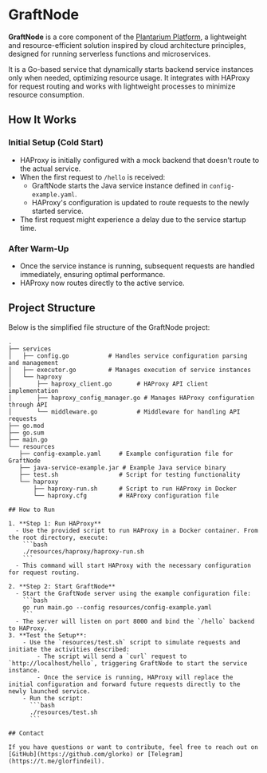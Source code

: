 # GraftNode

**GraftNode** is a core component of the [Plantarium Platform](https://github.com/plantarium-platform), a lightweight and resource-efficient solution inspired by cloud architecture principles, designed for running serverless functions and microservices.

It is a Go-based service that dynamically starts backend service instances only when needed, optimizing resource usage. It integrates with HAProxy for request routing and works with lightweight processes to minimize resource consumption.

## How It Works

### Initial Setup (Cold Start)
- HAProxy is initially configured with a mock backend that doesn’t route to the actual service.
- When the first request to `/hello` is received:
    - GraftNode starts the Java service instance defined in `config-example.yaml`.
    - HAProxy's configuration is updated to route requests to the newly started service.
- The first request might experience a delay due to the service startup time.

### After Warm-Up
- Once the service instance is running, subsequent requests are handled immediately, ensuring optimal performance.
- HAProxy now routes directly to the active service.

## Project Structure

Below is the simplified file structure of the GraftNode project:

```plaintext
.
├── services
│   ├── config.go           # Handles service configuration parsing and management
│   ├── executor.go         # Manages execution of service instances
│   └── haproxy
│       ├── haproxy_client.go       # HAProxy API client implementation
│       ├── haproxy_config_manager.go # Manages HAProxy configuration through API
│       └── middleware.go           # Middleware for handling API requests
├── go.mod
├── go.sum
├── main.go
└── resources
   ├── config-example.yaml     # Example configuration file for GraftNode
   ├── java-service-example.jar # Example Java service binary
   ├── test.sh                 # Script for testing functionality
   └── haproxy
       ├── haproxy-run.sh      # Script to run HAProxy in Docker
       └── haproxy.cfg         # HAProxy configuration file

## How to Run

1. **Step 1: Run HAProxy**
  - Use the provided script to run HAProxy in a Docker container. From the root directory, execute:
    ```bash
    ./resources/haproxy/haproxy-run.sh
    ```
  - This command will start HAProxy with the necessary configuration for request routing.

2. **Step 2: Start GraftNode**
  - Start the GraftNode server using the example configuration file:
    ```bash
    go run main.go --config resources/config-example.yaml
    ```
  - The server will listen on port 8000 and bind the `/hello` backend to HAProxy.
3. **Test the Setup**:
    - Use the `resources/test.sh` script to simulate requests and initiate the activities described:
        - The script will send a `curl` request to `http://localhost/hello`, triggering GraftNode to start the service instance.
        - Once the service is running, HAProxy will replace the initial configuration and forward future requests directly to the newly launched service.
    - Run the script:
      ```bash
      ./resources/test.sh
      ```

## Contact

If you have questions or want to contribute, feel free to reach out on [GitHub](https://github.com/glorko) or [Telegram](https://t.me/glorfindeil).

